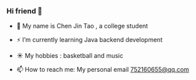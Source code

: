 ### Hi friend 👋

<!--
**KimTou/KimTou** is a ✨ _special_ ✨ repository because its `README.md` (this file) appears on your GitHub profile.

Here are some ideas to get you started:

- 🔭 I’m currently working on ...
- 🌱 I’m currently learning ...
- 👯 I’m looking to collaborate on ...
- 🤔 I’m looking for help with ...
- 💬 Ask me about ...
- 📫 How to reach me: ...
- 😄 Pronouns: ...
- ⚡ Fun fact: ...
-->

- 🌱 My name is Chen Jin Tao , a college student

- ⚡ I’m currently learning Java backend development

- ☀️ My hobbies : basketball and music

- 📫 How to reach me: My personal email 752160655@qq.com

 
